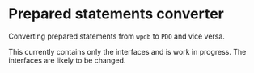 # Prepared statements converter

Converting prepared statements from `wpdb` to `PDO` and vice versa.

This currently contains only the interfaces and is work in progress. The interfaces are likely to be changed.